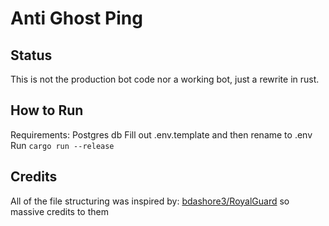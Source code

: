 # Anti Ghost Ping

## Status 
This is not the production bot code nor a working bot, just a rewrite in rust.

## How to Run
Requirements: Postgres db
Fill out .env.template and then rename to .env
Run `cargo run --release`

## Credits
All of the file structuring was inspired by: [bdashore3/RoyalGuard](https://github.com/bdashore3/RoyalGuard) so massive credits to them
